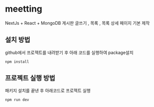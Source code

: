 # meetting
NextJs + React + MongoDB 게시판
글쓰기 , 목록 , 목록 상세 페이지 기본 제작


## 설치 방법
github에서 프로젝트를 내려받기 후 아래 코드를 실행하여 package설치
```bash
npm install
```

## 프로젝트 실행 방법
패키지 설치를 끝낸 후 아래코드로 프로젝트 실행
```bash
npm run dev
```
